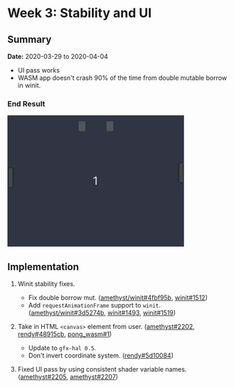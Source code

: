 # Week 3: Stability and UI

## Summary

**Date:** 2020-03-29 to 2020-04-04

* UI pass works
* WASM app doesn't crash 90% of the time from double mutable borrow in winit.

### End Result

![](pong_move.gif)

## Implementation

1. Winit stability fixes.

    - Fix double borrow mut. ([amethyst/winit#4fbf95b], [winit#1512])
    - Add `requestAnimationFrame` support to `winit`. ([amethyst/winit#3d5274b], [winit#1493], [winit#1519])

2. Take in HTML `<canvas>` element from user. ([amethyst#2202], [rendy#48915cb], [pong_wasm#1])

    - Update to `gfx-hal 0.5`.
    - Don't invert coordinate system. ([rendy#5d10084])

3. Fixed UI pass by using consistent shader variable names. ([amethyst#2205], [amethyst#2207])

[amethyst#2202]: https://github.com/amethyst/amethyst/issues/2202
[amethyst#2205]: https://github.com/amethyst/amethyst/issues/2205
[amethyst#2207]: https://github.com/amethyst/amethyst/pull/2207
[amethyst/winit#3d5274b]: https://github.com/amethyst/winit/commit/3d5274b9ccf0a6212cda3b01d058000f2555bfec
[amethyst/winit#4fbf95b]: https://github.com/amethyst/winit/commit/4fbf95b7ccf8ae9d3970e75d74c8f735f22e1a72
[pong_wasm#1]: https://github.com/amethyst/pong_wasm/pull/1
[rendy#48915cb]: https://github.com/amethyst/rendy/commit/48915cb29940dfaf4066a1ff9d148426defb9879
[rendy#5d10084]: https://github.com/amethyst/rendy/commit/5d100845cdae0b187e618bf3e8d130c21aeb2418
[winit#1493]: https://github.com/rust-windowing/winit/issues/1493
[winit#1512]: https://github.com/rust-windowing/winit/pull/1512
[winit#1519]: https://github.com/rust-windowing/winit/pull/1519
